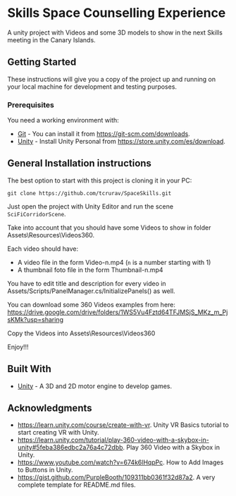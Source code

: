 # Skills Space Counselling Experience 

A unity project with Videos and some 3D models to show in the next Skills meeting in the Canary Islands.

## Getting Started

These instructions will give you a copy of the project up and running on your local machine for development and testing purposes.

### Prerequisites

You need a working environment with:
* [Git](https://git-scm.com) - You can install it from https://git-scm.com/downloads.
* [Unity](https://store.unity.com/es/download) - Install Unity Personal from https://store.unity.com/es/download.

## General Installation instructions

The best option to start with this project is cloning it in your PC:

```
git clone https://github.com/tcrurav/SpaceSkills.git
```

Just open the project with Unity Editor and run the scene `SciFiCorridorScene`.

Take into account that you should have some Videos to show in folder Assets\Resources\Videos360.

Each video should have:
* A video file in the form Video-n.mp4 (`n` is a number starting with 1)
* A thumbnail foto file in the form Thumbnail-n.mp4

You have to edit title and description for every video in Assets/Scripts/PanelManager.cs/InitializePanels() as well.

You can download some 360 Videos examples from here: https://drive.google.com/drive/folders/1WS5Vu4Fztd64TFJMSjS_MKz_m_PjsKMk?usp=sharing

Copy the Videos into Assets\Resources\Videos360

Enjoy!!!

## Built With

* [Unity](https://unity.com/es) - A 3D and 2D motor engine to develop games.

## Acknowledgments

* https://learn.unity.com/course/create-with-vr. Unity VR Basics tutorial to start creating VR with Unity.
* https://learn.unity.com/tutorial/play-360-video-with-a-skybox-in-unity#5feba386edbc2a76a4c72dbb. Play 360 Video with a Skybox in Unity.
* https://www.youtube.com/watch?v=674k6lHqpPc. How to Add Images to Buttons in Unity.
* https://gist.github.com/PurpleBooth/109311bb0361f32d87a2. A very complete template for README.md files.